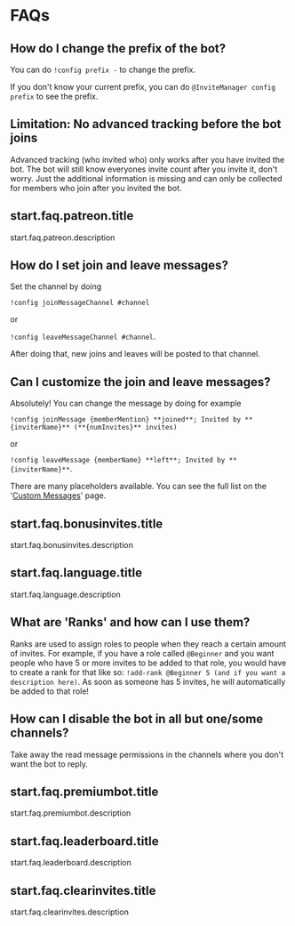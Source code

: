 # FAQs

## How do I change the prefix of the bot?

You can do `!config prefix -` to change the prefix.

If you don't know your current prefix, you can do `@InviteManager config prefix` to see the prefix.

## Limitation: No advanced tracking before the bot joins

Advanced tracking (who invited who) only works after you have invited the bot. The bot will still know everyones invite count after you invite it, don't worry. Just the additional information is missing and can only be collected for members who join after you invited the bot.

## start.faq.patreon.title

start.faq.patreon.description

## How do I set join and leave messages?

Set the channel by doing

`!config joinMessageChannel #channel`

or

`!config leaveMessageChannel #channel`.

After doing that, new joins and leaves will be posted to that channel.

## Can I customize the join and leave messages?

Absolutely! You can change the message by doing for example

`!config joinMessage {memberMention} **joined**; Invited by **{inviterName}** (**{numInvites}** invites)`

or

`!config leaveMessage {memberName} **left**; Invited by **{inviterName}**`.

There are many placeholders available. You can see the full list on the '[Custom Messages](/sr/modules/invites/custom-messages.md)' page.

## start.faq.bonusinvites.title

start.faq.bonusinvites.description

## start.faq.language.title

start.faq.language.description

## What are 'Ranks' and how can I use them?

Ranks are used to assign roles to people when they reach a certain amount of invites. For example, if you have a role called `@Beginner` and you want people who have 5 or more invites to be added to that role, you would have to create a rank for that like so: `!add-rank @Beginner 5 (and if you want a description here)`. As soon as someone has 5 invites, he will automatically be added to that role!

## How can I disable the bot in all but one/some channels?

Take away the read message permissions in the channels where you don't want the bot to reply.

## start.faq.premiumbot.title

start.faq.premiumbot.description

## start.faq.leaderboard.title

start.faq.leaderboard.description

## start.faq.clearinvites.title

start.faq.clearinvites.description
